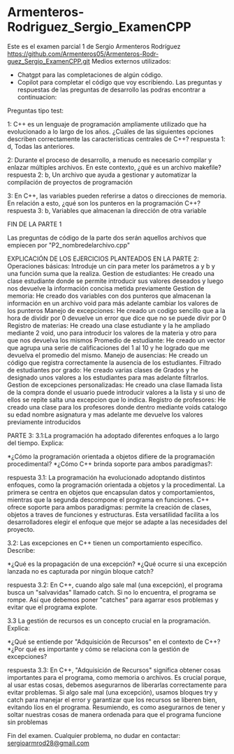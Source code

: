 # Armenteros-Rodriguez_Sergio_ExamenCPP
Este es el examen parcial 1 de Sergio Armenteros Rodríguez
https://github.com/Armenteros05/Armenteros-Rodr-guez_Sergio_ExamenCPP.git
Medios externos utilizados:
- Chatgpt para las completaciones de algún código.
- Copilot para completar el código que voy escribiendo.
Las preguntas y respuestas de las preguntas de desarrollo las podras encontrar a continuacion:

Preguntas tipo test:

1: C++ es un lenguaje de programación ampliamente utilizado que ha evolucionado a lo largo de los años. ¿Cuáles de las siguientes opciones describen correctamente las características centrales de C++?
respuesta 1: d, Todas las anteriores.

2: Durante el proceso de desarrollo, a menudo es necesario compilar y enlazar múltiples archivos. En este contexto, ¿qué es un archivo makefile?
respuesta 2: b, Un archivo que ayuda a gestionar y automatizar la compilación de proyectos de programación

3: En C++, las variables pueden referirse a datos o direcciones de memoria. En relación a esto, ¿qué son los punteros en la programación C++?
respuesta 3: b, Variables que almacenan la dirección de otra variable

FIN DE LA PARTE 1

Las preguntas de código de la parte dos serán aquellos archivos que empiecen por "P2_nombredelarchivo.cpp"


EXPLICACIÓN DE LOS EJERCICIOS PLANTEADOS EN LA PARTE 2:
Operaciones básicas: Introduje un cin para meter los parámetros a y b y una función suma que la realiza.
Gestion de estudiantes: He creado una clase estudiante donde se permite introducir sus valores deseados y luego nos devuelve la información concisa metida previamente
Gestion de memoria: He creado dos variables con dos punteros que almacenan la información en un archivo void para más adelante cambiar los valores de los punteros
Manejo de excepciones: He creado un codigo sencillo que a la hora de dividir por 0 devuelve un error que dice que no se puede divir por 0
Registro de materias: He creado una clase estudiante y la he ampliado mediante 2 void, uno para introducir los valores de la materia y otro para que nos devuelva los mismos
Promedio de estudiante: He creado un vector que agrupa una serie de calificaciones del 1 al 10 y he logrado que me devuelva el promedio del mismo.
Manejo de ausencias: He creado un código que registra correctamente la ausencia de los estudiantes.
Filtrado de estudiantes por grado: He creado varias clases de Grados y he designado unos valores a los estudiantes para mas adelante filtrarlos.
Gestion de excepciones personalizadas: He creado una clase llamada lista de la compra donde el usuario puede introducir valores a la lista y si uno de ellos se repite salta una excepcion que lo indica.
Registro de profesores: He creado una clase para los profesores donde dentro mediante voids catalogo su edad nombre asignatura y mas adelante me devuelve los valores previamente introducidos

PARTE 3:
3.1:La programación ha adoptado diferentes enfoques a lo largo del tiempo. Explica:

*¿Cómo la programación orientada a objetos difiere de la programación procedimental?
*¿Cómo C++ brinda soporte para ambos paradigmas?:

respuesta 3.1: 
La programación ha evolucionado adoptando distintos enfoques, como la programación orientada a objetos y la procedimental. La primera se centra en objetos que encapsulan datos y comportamientos, mientras que la segunda descompone el programa en funciones. C++ ofrece soporte para ambos paradigmas: permite la creación de clases, objetos a traves de funciones y estructuras. Esta versatilidad facilita a los desarrolladores elegir el enfoque que mejor se adapte a las necesidades del proyecto.

3.2: Las excepciones en C++ tienen un comportamiento específico. Describe:

*¿Qué es la propagación de una excepción?
*¿Qué ocurre si una excepción lanzada no es capturada por ningún bloque catch?

respuesta 3.2: En C++, cuando algo sale mal (una excepción), el programa busca un "salvavidas" llamado catch. Si no lo encuentra, el programa se rompe. Así que debemos poner "catches" para agarrar esos problemas y evitar que el programa explote.

3.3 La gestión de recursos es un concepto crucial en la programación. Explica:

*¿Qué se entiende por "Adquisición de Recursos" en el contexto de C++?
*¿Por qué es importante y cómo se relaciona con la gestión de excepciones?

respuesta 3.3: En C++, "Adquisición de Recursos" significa obtener cosas importantes para el programa, como memoria o archivos. Es crucial porque, al usar estas cosas, debemos asegurarnos de liberarlas correctamente para evitar problemas. Si algo sale mal (una excepción), usamos bloques try y catch para manejar el error y garantizar que los recursos se liberen bien, evitando líos en el programa. Resumiendo, es como asegurarnos de tener y soltar nuestras cosas de manera ordenada para que el programa funcione sin problemas

Fin del examen. Cualquier problema, no dudar en contactar: sergioarmrod28@gmail.com
